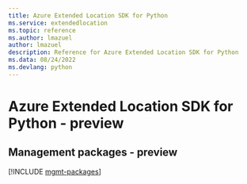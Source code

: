 ```yaml
---
title: Azure Extended Location SDK for Python
ms.service: extendedlocation
ms.topic: reference
ms.author: lmazuel
author: lmazuel
description: Reference for Azure Extended Location SDK for Python
ms.data: 08/24/2022
ms.devlang: python
---
```

# Azure Extended Location SDK for Python - preview

## Management packages - preview
[!INCLUDE [mgmt-packages](extended-location-mgmt-index.md)]